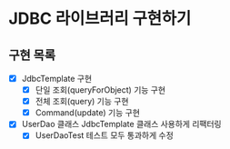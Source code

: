 # JDBC 라이브러리 구현하기

## 구현 목록

- [X] JdbcTemplate 구현
    - [X] 단일 조회(queryForObject) 기능 구현
    - [X] 전체 조회(query) 기능 구현
    - [X] Command(update) 기능 구현
- [X] UserDao 클래스 JdbcTemplate 클래스 사용하게 리팩터링
  - [X] UserDaoTest 테스트 모두 통과하게 수정
